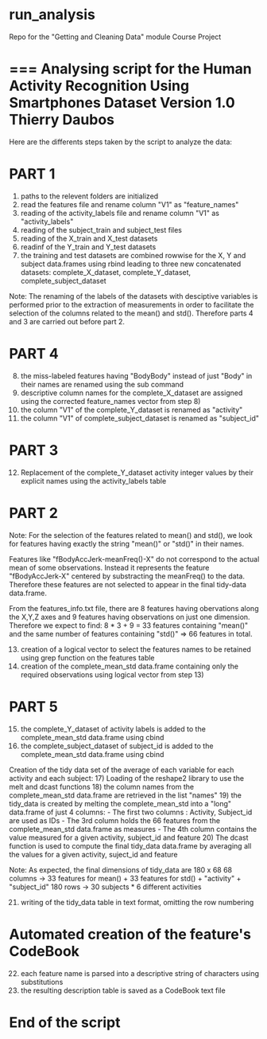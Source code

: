 # run_analysis
Repo for the "Getting and Cleaning Data" module Course Project

===
Analysing script for the Human Activity Recognition Using Smartphones Dataset
Version 1.0
Thierry Daubos
===

Here are the differents steps taken by the script to analyze the data:

# PART 1 #
1) paths to the relevent folders are initialized
2) read the features file and rename column "V1" as "feature_names"
3) reading of the activity_labels file and rename column "V1" as "activity_labels"
4) reading of the subject_train and subject_test files
5) reading of the X_train and X_test datasets
6) readinf of the Y_train and Y_test datasets
7) the training and test datasets are combined rowwise for the X, Y and subject data.frames using rbind
   leading to three new concatenated datasets: complete_X_dataset, complete_Y_dataset, complete_subject_dataset

Note: The renaming of the labels of the datasets with desciptive variables is performed prior to the extraction of measurements in order to facilitate the selection of the columns related to the mean() and std(). Therefore parts 4 and 3 are carried out before part 2.

# PART 4 #
8) the miss-labeled features having "BodyBody" instead of just "Body" in their names are renamed using the sub command
9) descriptive column names for the complete_X_dataset are assigned using the corrected feature_names vector from step 8)
10) the column "V1" of the complete_Y_dataset is renamed as "activity"
11) the column "V1" of complete_subject_dataset is renamed as "subject_id"

# PART 3 #
12) Replacement of the complete_Y_dataset activity integer values by their explicit names using the activity_labels table

# PART 2 #
Note: For the selection of the features related to mean() and std(), we look for features having exactly the string "mean()" or "std()" in their names. 

Features like "fBodyAccJerk-meanFreq()-X" do not correspond to the actual mean of some observations. Instead it represents the feature "fBodyAccJerk-X" centered by substracting the meanFreq() to the data. Therefore these features are not selected to appear in the final tidy-data data.frame.

From the features_info.txt file, there are 8 features having obervations along the X,Y,Z axes and 9 features having observations on just one dimension. Therefore we expect to find: 8 * 3 + 9 = 33 features containing "mean()" and the same number of features containing "std()" => 66 features in total.

13) creation of a logical vector to select the features names to be retained using grep function on the features table
14) creation of the complete_mean_std data.frame containing only the required observations using logical vector from step 13)

# PART 5 #
15) the complete_Y_dataset of activity labels is added to the complete_mean_std data.frame using cbind
16) the complete_subject_dataset of subject_id is added to the complete_mean_std data.frame using cbind

Creation of the tidy data set of the average of each variable for each activity and each subject:
17) Loading of the reshape2 library to use the melt and dcast functions
18) the column names from the complete_mean_std data.frame are retrieved in the list "names"
19) the tidy_data is created by melting the complete_mean_std into a "long" data.frame of just 4 columns:
    - The first two columns : Activity, Subject_id are used as IDs
    - The 3rd column holds the 66 features from the complete_mean_std data.frame as measures
    - The 4th column contains the value measured for a given activity, subject_id and feature
20) The dcast function is used to compute the final tidy_data data.frame by averaging all the values for a given activity,       suject_id and feature

Note: As expected, the final dimensions of tidy_data are 180 x 68
      68 columns -> 33 features for mean() + 33 features for std() + "activity" + "subject_id"
      180 rows   -> 30 subjects * 6 different activities

21) writing of the tidy_data table in text format, omitting the row numbering

# Automated creation of the feature's CodeBook #
22) each feature name is parsed into a descriptive string of characters using substitutions
23) the resulting description table is saved as a CodeBook text file

# End of the script #
